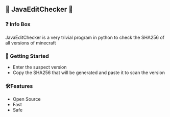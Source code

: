 
## 🔎 JavaEditChecker 🔎

### ❓ Info Box
JavaEditChecker is a very trivial program in python to check the SHA256 of all versions of minecraft

### 🚀 Getting Started

- Enter the suspect version
- Copy the SHA256 that will be generated and paste it to scan the version

### 🛠️Features

- Open Source
- Fast
- Safe
